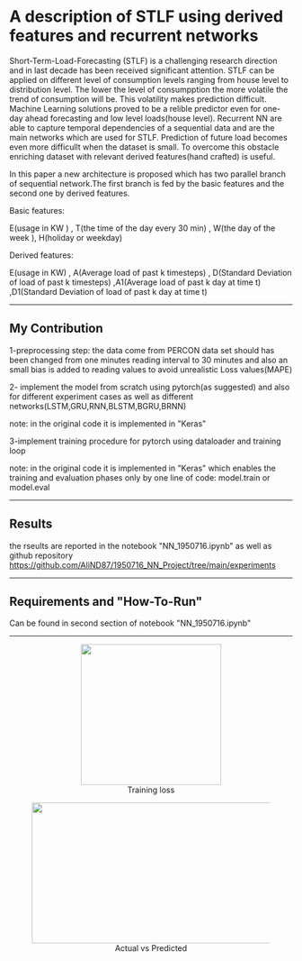 # A description of STLF using derived features and recurrent networks
Short-Term-Load-Forecasting (STLF) is a challenging research direction and in last decade has been received significant attention.
 STLF can be applied on different level of consumption levels ranging from house level to distribution level. The lower the level of consumpption the more volatile the trend of consumption will be. This volatility makes prediction difficult.
Machine Learning solutions proved to be a relible predictor even for one-day ahead forecasting and low level loads(house level).
Recurrent NN are able to capture temporal dependencies of a sequential data and are the main networks which are used for STLF.
Prediction of future load becomes even more difficullt when the dataset is small.
To overcome this obstacle enriching dataset with relevant derived features(hand crafted) is useful.

In this paper a new architecture is proposed which has two parallel branch of sequential network.The first branch is fed by the basic features and the second one by derived features.

Basic features:

E(usage in KW ) , T(the time of the day every 30 min) , W(the day of the week ), H(holiday or weekday)

Derived features:

E(usage in KW) , A(Average load of past k timesteps) , D(Standard Deviation of load of past k timesteps) ,A1(Average load of past k day at time t) ,D1(Standard Deviation of load of past k day at time t)

<hr/>

## My Contribution

1-preprocessing step: the data come from PERCON data set should has been  changed  from one minutes reading interval to 30 minutes and also an small bias is added to reading values to avoid unrealistic Loss values(MAPE) 

2- implement the model from scratch using pytorch(as suggested) and also for different experiment cases as well as different networks(LSTM,GRU,RNN,BLSTM,BGRU,BRNN) 

note: in the original code it is implemented in "Keras" 

3-implement training procedure for pytorch using dataloader and training loop

note: in the original code it is implemented in "Keras" which enables the training and evaluation phases only by one line of code: model.train or model.eval 

<hr/>

## Results 
the rseults are reported in the notebook "NN_1950716.ipynb" as well as github repository https://github.com/AliND87/1950716_NN_Project/tree/main/experiments  

<hr/>

## Requirements and "How-To-Run"
Can be found  in second section of notebook "NN_1950716.ipynb"

<hr/>

 
 <figure>
 <center>
 <img src='https://i.postimg.cc/63Snk5K6/overal-results.png' width="250" 
      height="250"/>
 <figcaption>Training loss</figcaption>
 </center>
 </figure>
 
 <figure>
 <center>
 <img src='https://i.postimg.cc/x8PkpFBT/2.jpg' width="600" 
      height="250"/>
 <figcaption>Actual vs Predicted</figcaption></center>
 </figure>

